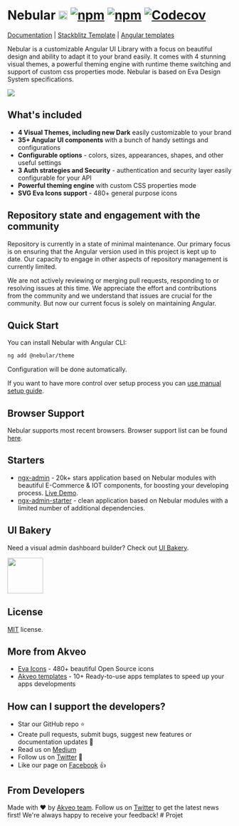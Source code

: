 # Nebular [<img src="https://i.imgur.com/oMcxwZ0.png" alt="Eva Design System" height="20px" />](https://eva.design?utm_campaign=eva_design%20-%20home%20-%20nebular%20github%20readme&utm_source=nebular&utm_medium=referral&utm_content=github_readme_hero_pic) [![npm](https://img.shields.io/npm/l/@nebular/theme.svg)]() [![npm](https://img.shields.io/npm/dt/@nebular/theme.svg)](https://www.npmjs.com/package/@nebular/theme) [![Codecov](https://img.shields.io/codecov/c/github/akveo/nebular/master.svg?style=flat-square)](https://codecov.io/gh/akveo/nebular/branch/master)

[Documentation](https://akveo.github.io/nebular/docs/getting-started/what-is-nebular?utm_campaign=nebular%20-%20home%20-%20nebular%20github%20readme&utm_source=nebular&utm_medium=referral&utm_content=documentation) | [Stackblitz Template](https://stackblitz.com/github/akveo/nebular-seed) | [Angular templates](https://www.akveo.com/templates?utm_campaign=services%20-%20github%20-%20templates&utm_source=nebular&utm_medium=referral&utm_content=github%20readme%20top%20angular%20templates%20link)

Nebular is a customizable Angular UI Library with a focus on beautiful design and ability to adapt it to your brand easily. It comes with 4 stunning visual themes, a powerful theming engine with runtime theme switching and support of custom css properties mode. Nebular is based on Eva Design System specifications.

<a href="https://akveo.github.io/nebular/?utm_campaign=nebular%20-%20home%20-%20nebular%20github%20readme&utm_source=nebular&utm_medium=referral&utm_content=nebular_readme_pic"><img src="https://i.imgur.com/vu5Ro3A.jpg"></a>

## What's included

- **4 Visual Themes, including new Dark** easily customizable to your brand
- **35+ Angular UI components** with a bunch of handy settings and configurations
- **Configurable options** - colors, sizes, appearances, shapes, and other useful settings
- **3 Auth strategies and Security** - authentication and security layer easily configurable for your API
- **Powerful theming engine** with custom CSS properties mode
- **SVG Eva Icons support** - 480+ general purpose icons

## Repository state and engagement with the community

Repository is currently in a state of minimal maintenance. Our primary focus is on ensuring that the Angular version used in this project is kept up to date. Our capacity to engage in other aspects of repository management is currently limited.

We are not actively reviewing or merging pull requests, responding to or resolving issues at this time. We appreciate the effort and contributions from the community and we understand that issues are crucial for the community. But now our current focus is solely on maintaining Angular.

## Quick Start

You can install Nebular with Angular CLI:

```bash
ng add @nebular/theme
```

Configuration will be done automatically.

If you want to have more control over setup process you can [use manual setup guide](https://akveo.github.io/nebular/docs/guides/install-nebular?utm_campaign=nebular%20-%20home%20-%20nebular%20github%20readme&utm_source=nebular&utm_medium=referral&utm_content=install_manually#manually).

## Browser Support

Nebular supports most recent browsers. Browser support list can be found <a href="https://angular.io/guide/browser-support" target="_blank">here</a>.

## Starters

- [ngx-admin](http://github.com/akveo/ngx-admin) - 20k+ stars application based on Nebular modules with beautiful E-Commerce & IOT components, for boosting your developing process. [Live Demo](https://www.akveo.com/ngx-admin?utm_campaign=ngx_admin%20-%20demo%20-%20nebular%20github%20readme%20-%20traffic&utm_source=nebular&utm_medium=referral&utm_content=github_readme).
- [ngx-admin-starter](https://github.com/akveo/ngx-admin/tree/starter-kit) - clean application based on Nebular modules with a limited number of additional dependencies.

## UI Bakery

Need a visual admin dashboard builder? Check out [UI Bakery](https://uibakery.io).

<a href="https://uibakery.io"><img src="https://storage.uibakery.io/video-assets/landing/Logo/UIB%20400x150.png" height="80" /></a>

## License

[MIT](LICENSE.txt) license.

## More from Akveo

- [Eva Icons](https://github.com/akveo/eva-icons) - 480+ beautiful Open Source icons
- [Akveo templates](https://www.akveo.com/templates?utm_campaign=services%20-%20github%20-%20templates&utm_source=nebular&utm_medium=referral&utm_content=nebular%20github%20readme%20more%20from%20akveo%20link) - 10+ Ready-to-use apps templates to speed up your apps developments

## How can I support the developers?

- Star our GitHub repo :star:
- Create pull requests, submit bugs, suggest new features or documentation updates :wrench:
- Read us on [Medium](https://medium.com/akveo-engineering)
- Follow us on [Twitter](https://twitter.com/akveo_inc) :feet:
- Like our page on [Facebook](https://www.facebook.com/akveo/) :thumbsup:

## From Developers

Made with :heart: by [Akveo team](https://www.akveo.com?utm_campaign=service%20-%20akveo%20website%20-%20nebular%20github%20readme%20-%20traffic&utm_source=nebular&utm_medium=referral&utm_content=github_readme). Follow us on [Twitter](https://twitter.com/akveo_inc) to get the latest news first!
We're always happy to receive your feedback!
#   P r o j e t  
 